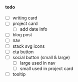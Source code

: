 #### todo

- [ ] writing card
- [ ] project card
  - [ ] add date info
- [ ] blog post
- [ ] nav
- [ ] stack svg icons
- [ ] cta button
- [ ] social button (small & large)
  - [ ] large used in nav
  - [ ] small used in project card
- [ ] tooltip
